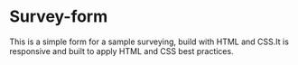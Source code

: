 # Survey-form
This is a simple form for a sample surveying, build with HTML and CSS.It is responsive and built to apply HTML and CSS best practices.
